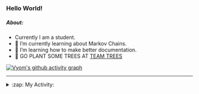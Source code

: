 ### Hello World!

##### About:
- Currently I am a student.
- 🌱 I’m currently learning about Markov Chains.
- 🌱 I’m learning how to make better documentation.
- 🌱 GO PLANT SOME TREES AT [TEAM TREES](https://teamtrees.org/)

[![Vyom's github activity graph](https://activity-graph.herokuapp.com/graph?username=Vyvy-vi)](https://github.com/ashutosh00710/github-readme-activity-graph)

---
<details>
  <summary>:zap: My Activity:</summary>
  
<!--START_SECTION:waka-->
![Code Time](http://img.shields.io/badge/Code%20Time-834%20hrs%2025%20mins-blue)

**I'm a Night 🦉** 

```text
🌞 Morning    77 commits     ██░░░░░░░░░░░░░░░░░░░░░░░   8.22% 
🌆 Daytime    259 commits    ███████░░░░░░░░░░░░░░░░░░   27.64% 
🌃 Evening    308 commits    ████████░░░░░░░░░░░░░░░░░   32.87% 
🌙 Night      293 commits    ███████░░░░░░░░░░░░░░░░░░   31.27%

```
📅 **I'm Most Productive on Sunday** 

```text
Monday       87 commits     ██░░░░░░░░░░░░░░░░░░░░░░░   9.28% 
Tuesday      137 commits    ███░░░░░░░░░░░░░░░░░░░░░░   14.62% 
Wednesday    167 commits    ████░░░░░░░░░░░░░░░░░░░░░   17.82% 
Thursday     131 commits    ███░░░░░░░░░░░░░░░░░░░░░░   13.98% 
Friday       119 commits    ███░░░░░░░░░░░░░░░░░░░░░░   12.7% 
Saturday     100 commits    ██░░░░░░░░░░░░░░░░░░░░░░░   10.67% 
Sunday       196 commits    █████░░░░░░░░░░░░░░░░░░░░   20.92%

```


📊 **This Week I Spent My Time On** 

```text
🔥 Editors: 
VS Code                  44 mins             █████████████████████████   100.0%

🐱‍💻 Projects: 
palantir                 44 mins             █████████████████████████   100.0%

```


 Last Updated on 17/07/2022 17:05:25 UTC
<!--END_SECTION:waka-->
</details>
